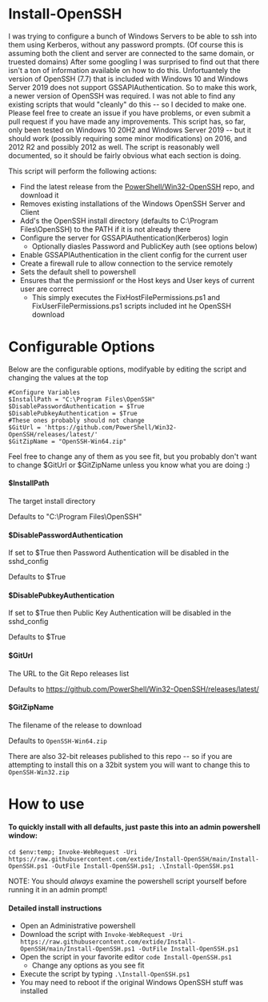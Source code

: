 # Install-OpenSSH
I was trying to configure a bunch of Windows Servers to be able to ssh into them using Kerberos, without any password prompts. (Of course this is assuming both the client and server are connected to the same domain, or truested domains) After some googling I was surprised to find out that there isn't a ton of information available on how to do this. Unfortuantely the version of OpenSSH (7.7) that is included with Windows 10 and Windows Server 2019 does not support GSSAPIAuthentication. So to make this work, a newer version of OpenSSH was required. I was not able to find any existing scripts that would "cleanly" do this -- so I decided to make one. Please feel free to create an issue if you have problems, or even submit a pull request if you have made any improvements. This script has, so far, only been tested on Windows 10 20H2 and Windows Server 2019 -- but it should work (possibly requiring some minor modifications) on 2016, and 2012 R2 and possibly 2012 as well. The script is reasonably well documented, so it should be fairly obvious what each section is doing.


This script will perform the following actions:

* Find the latest release from the [PowerShell/Win32-OpenSSH](https://github.com/PowerShell/Win32-OpenSSH) repo, and download it
* Removes existing installations of the Windows OpenSSH Server and Client
* Add's the OpenSSH install directory (defaults to C:\Program Files\OpenSSH) to the PATH if it is not already there
* Configure the server for GSSAPIAuthentication(Kerberos) login
  * Optionally diasles Password and PublicKey auth (see options below)
* Enable GSSAPIAuthentication in the client config for the current user
* Create a firewall rule to allow connection to the service remotely
* Sets the default shell to powershell
* Ensures that the permissionf or the Host keys and User keys of current user are correct
  * This simply executes the FixHostFilePermissions.ps1 and FixUserFilePermissions.ps1 scripts included int he OpenSSH download

# Configurable Options

Below are the configurable options, modifyable by editing the script and changing the values at the top

    #Configure Variables
    $InstallPath = "C:\Program Files\OpenSSH"
    $DisablePasswordAuthentication = $True
    $DisablePubkeyAuthentication = $True
    #These ones probably should not change
    $GitUrl = 'https://github.com/PowerShell/Win32-OpenSSH/releases/latest/'
    $GitZipName = "OpenSSH-Win64.zip"

Feel free to change any of them as you see fit, but you probably don't want to change $GitUrl or $GitZipName unless you know what you are doing :)

#### $InstallPath

The target install directory

Defaults to "C:\Program Files\OpenSSH"
#### $DisablePasswordAuthentication

If set to $True then Password Authentication will be disabled in the sshd_config

Defaults to $True

#### $DisablePubkeyAuthentication

If set to $True then Public Key Authentication will be disabled in the sshd_config

Defaults to $True

#### $GitUrl
The URL to the Git Repo releases list

Defaults to https://github.com/PowerShell/Win32-OpenSSH/releases/latest/

#### $GitZipName
The filename of the release to download

Defaults to `OpenSSH-Win64.zip`

There are also 32-bit releases published to this repo -- so if you are attempting to install this on a 32bit system you will want to change this to `OpenSSH-Win32.zip`



# How to use

#### To quickly install with all defaults, just paste this into an admin powershell window:

    cd $env:temp; Invoke-WebRequest -Uri https://raw.githubusercontent.com/extide/Install-OpenSSH/main/Install-OpenSSH.ps1 -OutFile Install-OpenSSH.ps1; .\Install-OpenSSH.ps1

NOTE: You should *always* examine the powershell script yourself before running it in an admin prompt!
#### Detailed install instructions

* Open an Administrative powershell
* Download the script with `Invoke-WebRequest -Uri https://raw.githubusercontent.com/extide/Install-OpenSSH/main/Install-OpenSSH.ps1 -OutFile Install-OpenSSH.ps1`
* Open the script in your favorite editor `code Install-OpenSSH.ps1`
  * Change any options as you see fit
* Execute the script by typing `.\Install-OpenSSH.ps1`
* You may need to reboot if the original Windows OpenSSH stuff was installed
